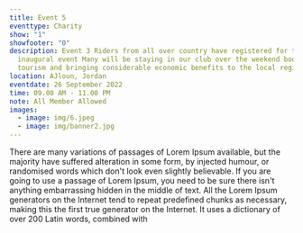 ```yaml
---
title: Event 5
eventtype: Charity
show: "1"
showfooter: "0"
description: Event 3 Riders from all over country have registered for the
  inaugural event Many will be staying in our club over the weekend boosting
  tourism and bringing considerable economic benefits to the local region.
location: AJloun, Jordan
eventdate: 26 September 2022
time: 09.00 AM - 11.00 PM
note: All Member Allowed
images:
  - image: img/6.jpeg
  - image: img/banner2.jpg
---
```

<!--StartFragment-->

There are many variations of passages of Lorem Ipsum available, but the majority have suffered alteration in some form, by injected humour, or randomised words which don't look even slightly believable. If you are going to use a passage of Lorem Ipsum, you need to be sure there isn't anything embarrassing hidden in the middle of text. All the Lorem Ipsum generators on the Internet tend to repeat predefined chunks as necessary, making this the first true generator on the Internet. It uses a dictionary of over 200 Latin words, combined with 

<!--EndFragment-->